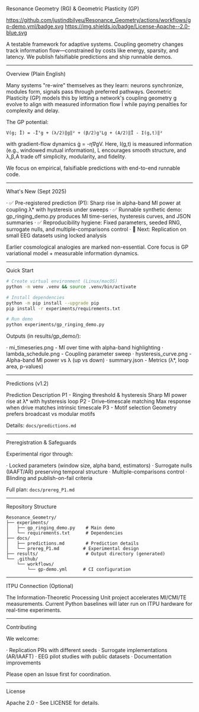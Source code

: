 Resonance Geometry (RG) & Geometric Plasticity (GP)

https://github.com/justindbilyeu/Resonance_Geometry/actions/workflows/gp-demo.yml/badge.svg https://img.shields.io/badge/License-Apache--2.0-blue.svg

A testable framework for adaptive systems.
Coupling geometry changes track information flow—constrained by costs like energy, sparsity, and latency. We publish falsifiable predictions and ship runnable demos.

---

Overview (Plain English)

Many systems "re-wire" themselves as they learn: neurons synchronize, modules form, signals pass through preferred pathways. Geometric Plasticity (GP) models this by letting a network's coupling geometry g evolve to align with measured information flow Ī while paying penalties for complexity and delay.

The GP potential:

```
V(g; Ī) = -Īᵀg + (λ/2)‖g‖² + (β/2)gᵀLg + (A/2)‖Ī - I(g,t)‖²
```

with gradient-flow dynamics ġ = -η∇gV. Here, I(g,t) is measured information (e.g., windowed mutual information), L encourages smooth structure, and λ,β,A trade off simplicity, modularity, and fidelity.

We focus on empirical, falsifiable predictions with end-to-end runnable code.

---

What's New (Sept 2025)

· ✅ Pre-registered prediction (P1): Sharp rise in alpha-band MI power at coupling λ* with hysteresis under sweeps
· ✅ Runnable synthetic demo: gp_ringing_demo.py produces MI time-series, hysteresis curves, and JSON summaries
· ✅ Reproducibility hygiene: Fixed parameters, seeded RNG, surrogate nulls, and multiple-comparisons control
· 🧪 Next: Replication on small EEG datasets using locked analysis

Earlier cosmological analogies are marked non-essential. Core focus is GP variational model + measurable information dynamics.

---

Quick Start

```bash
# Create virtual environment (Linux/macOS)
python -m venv .venv && source .venv/bin/activate

# Install dependencies
python -m pip install --upgrade pip
pip install -r experiments/requirements.txt

# Run demo
python experiments/gp_ringing_demo.py
```

Outputs (in results/gp_demo/):

· mi_timeseries.png - MI over time with alpha-band highlighting
· lambda_schedule.png - Coupling parameter sweep
· hysteresis_curve.png - Alpha-band MI power vs λ (up vs down)
· summary.json - Metrics (λ*, loop area, p-values)

---

Predictions (v1.2)

Prediction Description
P1 - Ringing threshold & hysteresis Sharp MI power rise at λ* with hysteresis loop
P2 - Drive–timescale matching Max response when drive matches intrinsic timescale
P3 - Motif selection Geometry prefers broadcast vs modular motifs

Details: `docs/predictions.md`

---

Preregistration & Safeguards

Experimental rigor through:

· Locked parameters (window size, alpha band, estimators)
· Surrogate nulls (IAAFT/AR) preserving temporal structure
· Multiple-comparisons control
· Blinding and publish-on-fail criteria

Full plan: `docs/prereg_P1.md`

---

Repository Structure

```
Resonance_Geometry/
├── experiments/
│   ├── gp_ringing_demo.py    # Main demo
│   └── requirements.txt      # Dependencies
├── docs/
│   ├── predictions.md        # Prediction details
│   └── prereg_P1.md         # Experimental design
├── results/                  # Output directory (generated)
└── .github/
    └── workflows/
        └── gp-demo.yml      # CI configuration
```

---

ITPU Connection (Optional)

The Information-Theoretic Processing Unit project accelerates MI/CMI/TE measurements. Current Python baselines will later run on ITPU hardware for real-time experiments.

---

Contributing

We welcome:

· Replication PRs with different seeds
· Surrogate implementations (AR/IAAFT)
· EEG pilot studies with public datasets
· Documentation improvements

Please open an Issue first for coordination.

---

License

Apache 2.0 - See LICENSE for details.
